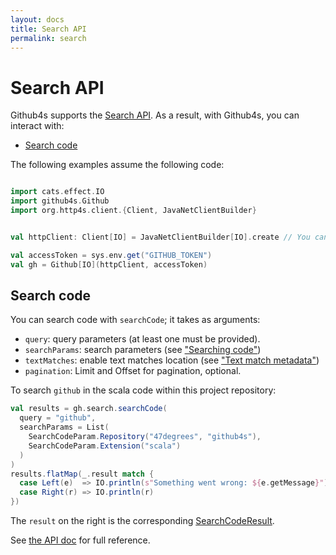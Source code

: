 ```yaml
---
layout: docs
title: Search API
permalink: search
---
```


# Search API

Github4s supports the [Search API](https://docs.github.com/rest/search). As a result,
with Github4s, you can interact with:

- [Search code](#search-code)

The following examples assume the following code:

```scala mdoc:silent

import cats.effect.IO
import github4s.Github
import org.http4s.client.{Client, JavaNetClientBuilder}


val httpClient: Client[IO] = JavaNetClientBuilder[IO].create // You can use any http4s backend

val accessToken = sys.env.get("GITHUB_TOKEN")
val gh = Github[IO](httpClient, accessToken)
```

## Search code

You can search code with `searchCode`; it takes as arguments:

- `query`: query parameters (at least one must be provided).
- `searchParams`: search parameters (see ["Searching code"](https://docs.github.com/en/search-github/searching-on-github/searching-code))
- `textMatches`: enable text matches location (see ["Text match metadata"](https://docs.github.com/en/rest/search#text-match-metadata))
- `pagination`: Limit and Offset for pagination, optional.

To search `github` in the scala code within this project repository:

```scala mdoc:compile-only
val results = gh.search.searchCode(
  query = "github",
  searchParams = List(
    SearchCodeParam.Repository("47degrees", "github4s"),
    SearchCodeParam.Extension("scala")
  )
)
results.flatMap(_.result match {
  case Left(e)  => IO.println(s"Something went wrong: ${e.getMessage}")
  case Right(r) => IO.println(r)
})
```

The `result` on the right is the corresponding [SearchCodeResult][search-code-scala].

See [the API doc](https://docs.github.com/en/rest/search#search-code) for full reference.


[search-code-scala]: https://github.com/47degrees/github4s/blob/main/github4s/shared/src/main/scala/github4s/domain/SearchCode.scala
